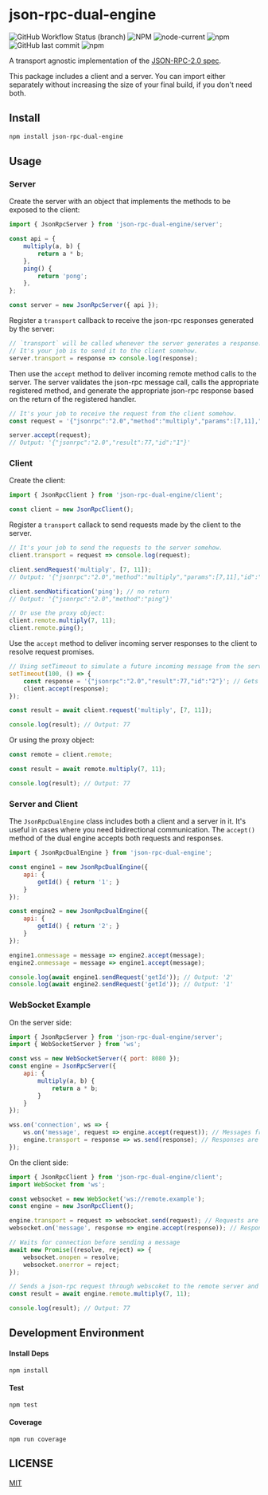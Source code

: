 # json-rpc-dual-engine
![GitHub Workflow Status (branch)](https://img.shields.io/github/workflow/status/leonardoraele/json-rpc-dual-engine/Test/master)
![NPM](https://img.shields.io/npm/l/json-rpc-dual-engine)
![node-current](https://img.shields.io/node/v/json-rpc-dual-engine)
![npm](https://img.shields.io/npm/v/json-rpc-dual-engine)
![GitHub last commit](https://img.shields.io/github/last-commit/leonardoraele/json-rpc-dual-engine)
![npm](https://img.shields.io/npm/dw/json-rpc-dual-engine)

A transport agnostic implementation of the [JSON-RPC-2.0 spec].

This package includes a client and a server.
You can import either separately without increasing the size of your final build, if you don't need both.

[JSON-RPC-2.0 spec]: https://www.jsonrpc.org/specification

## Install

```bash
npm install json-rpc-dual-engine
```

## Usage

### Server
Create the server with an object that implements the methods to be exposed to the client:

```js
import { JsonRpcServer } from 'json-rpc-dual-engine/server';

const api = {
	multiply(a, b) {
		return a * b;
	},
	ping() {
		return 'pong';
	},
};

const server = new JsonRpcServer({ api });
```

Register a `transport` callback to receive the json-rpc responses generated by the server:

```js
// `transport` will be called whenever the server generates a response.
// It's your job is to send it to the client somehow.
server.transport = response => console.log(response);
```

Then use the `accept` method to deliver incoming remote method calls to the server.
The server validates the json-rpc message call, calls the appropriate registered method,
and generate the appropriate json-rpc response based on the return of the registered handler.

```js
// It's your job to receive the request from the client somehow.
const request = '{"jsonrpc":"2.0","method":"multiply","params":[7,11],"id":"1"}';

server.accept(request);
// Output: '{"jsonrpc":"2.0","result":77,"id":"1"}'
```

### Client
Create the client:

```js
import { JsonRpcClient } from 'json-rpc-dual-engine/client';

const client = new JsonRpcClient();
```

Register a `transport` callack to send requests made by the client to the server.

```js
// It's your job to send the requests to the server somehow.
client.transport = request => console.log(request);

client.sendRequest('multiply', [7, 11]);
// Output: '{"jsonrpc":"2.0","method":"multiply","params":[7,11],"id":"1"}'

client.sendNotification('ping'); // no return
// Output: '{"jsonrpc":"2.0","method":"ping"}'

// Or use the proxy object:
client.remote.multiply(7, 11);
client.remote.ping();
```

Use the `accept` method to deliver incoming server responses to the client to resolve request promises.

```js
// Using setTimeout to simulate a future incoming message from the server
setTimeout(100, () => {
	const response = '{"jsonrpc":"2.0","result":77,"id":"2"}'; // Gets a response from the server somehow
	client.accept(response);
});

const result = await client.request('multiply', [7, 11]);

console.log(result); // Output: 77
```

Or using the proxy object:

```js
const remote = client.remote;

const result = await remote.multiply(7, 11);

console.log(result); // Output: 77
```

### Server and Client

The `JsonRpcDualEngine` class includes both a client and a server in it.
It's useful in cases where you need bidirectional communication.
The `accept()` method of the dual engine accepts both requests and responses.

```js
import { JsonRpcDualEngine } from 'json-rpc-dual-engine';

const engine1 = new JsonRpcDualEngine({
	api: {
		getId() { return '1'; }
	}
});

const engine2 = new JsonRpcDualEngine({
	api: {
		getId() { return '2'; }
	}
});

engine1.onmessage = message => engine2.accept(message);
engine2.onmessage = message => engine1.accept(message);

console.log(await engine1.sendRequest('getId')); // Output: '2'
console.log(await engine2.sendRequest('getId')); // Output: '1'
```

### WebSocket Example

On the server side:

```js
import { JsonRpcServer } from 'json-rpc-dual-engine/server';
import { WebSocketServer } from 'ws';

const wss = new WebSocketServer({ port: 8080 });
const engine = JsonRpcServer({
	api: {
		multiply(a, b) {
			return a * b;
		}
	}
});

wss.on('connection', ws => {
	ws.on('message', request => engine.accept(request)); // Messages from the client are handled by the engine
	engine.transport = response => ws.send(response); // Responses are sent to the client via websocket
});
```

On the client side:

```js
import { JsonRpcClient } from 'json-rpc-dual-engine/client';
import WebSocket from 'ws';

const websocket = new WebSocket('ws://remote.example');
const engine = new JsonRpcClient();

engine.transport = request => websocket.send(request); // Requests are sent to the server via websocket
websocket.on('message', response => engine.accept(response)); // Responses from the server are handled by the engine

// Waits for connection before sending a message
await new Promise((resolve, reject) => {
	websocket.onopen = resolve;
	websocket.onerror = reject;
});

// Sends a json-rpc request through webscoket to the remote server and waits for the response
const result = await engine.remote.multiply(7, 11);

console.log(result); // Output: 77
```

<!-- ### Streams

You can use the `JsonRpcStream` to work with Node.js streams.
It creates a `Duplex` streams that sends incoming data to the engine
and outputs messages (client requests or server responses) generated by engine.
It works with both client and server engines.

```js
const { JsonRpcClient, JsonRpcServer } = require('json-rpc-dual-engine');
const JsonRpcStream = require('json-rpc-dual-engine/stream');

const server = JsonRpcStream(JsonRpcServer());
const client = JsonRpcStream(JsonRpcClient());

// Streams use the dual engine, which can act as both client and server
server.engine.register('multiply', (a, b) => a * b);

// Pipes requests from the client to the server, and responses from the server back to the client
client.pipe(server).pipe(client);

const result = await client.engine.request('multiply', [7, 11]);

console.log(result); // Output: 77
``` -->

## Development Environment

#### Install Deps

	npm install

#### Test

	npm test

#### Coverage

	npm run coverage

## LICENSE

[MIT](./LICENSE.md)
